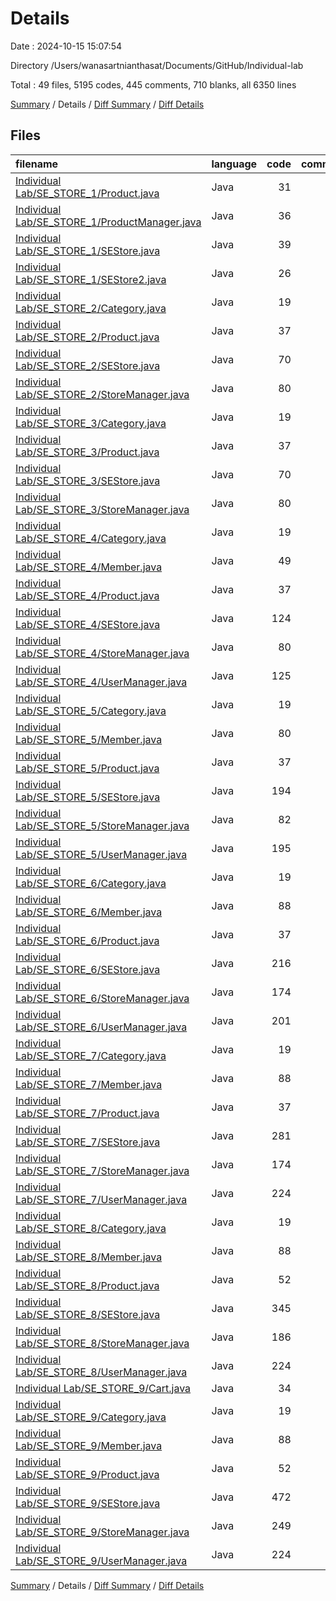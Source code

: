 # Details

Date : 2024-10-15 15:07:54

Directory /Users/wanasartnianthasat/Documents/GitHub/Individual-lab

Total : 49 files,  5195 codes, 445 comments, 710 blanks, all 6350 lines

[Summary](results.md) / Details / [Diff Summary](diff.md) / [Diff Details](diff-details.md)

## Files
| filename | language | code | comment | blank | total |
| :--- | :--- | ---: | ---: | ---: | ---: |
| [Individual Lab/SE_STORE_1/Product.java](/Individual%20Lab/SE_STORE_1/Product.java) | Java | 31 | 0 | 7 | 38 |
| [Individual Lab/SE_STORE_1/ProductManager.java](/Individual%20Lab/SE_STORE_1/ProductManager.java) | Java | 36 | 2 | 5 | 43 |
| [Individual Lab/SE_STORE_1/SEStore.java](/Individual%20Lab/SE_STORE_1/SEStore.java) | Java | 39 | 7 | 4 | 50 |
| [Individual Lab/SE_STORE_1/SEStore2.java](/Individual%20Lab/SE_STORE_1/SEStore2.java) | Java | 26 | 8 | 5 | 39 |
| [Individual Lab/SE_STORE_2/Category.java](/Individual%20Lab/SE_STORE_2/Category.java) | Java | 19 | 0 | 6 | 25 |
| [Individual Lab/SE_STORE_2/Product.java](/Individual%20Lab/SE_STORE_2/Product.java) | Java | 37 | 0 | 9 | 46 |
| [Individual Lab/SE_STORE_2/SEStore.java](/Individual%20Lab/SE_STORE_2/SEStore.java) | Java | 70 | 15 | 8 | 93 |
| [Individual Lab/SE_STORE_2/StoreManager.java](/Individual%20Lab/SE_STORE_2/StoreManager.java) | Java | 80 | 4 | 9 | 93 |
| [Individual Lab/SE_STORE_3/Category.java](/Individual%20Lab/SE_STORE_3/Category.java) | Java | 19 | 0 | 6 | 25 |
| [Individual Lab/SE_STORE_3/Product.java](/Individual%20Lab/SE_STORE_3/Product.java) | Java | 37 | 0 | 9 | 46 |
| [Individual Lab/SE_STORE_3/SEStore.java](/Individual%20Lab/SE_STORE_3/SEStore.java) | Java | 70 | 15 | 8 | 93 |
| [Individual Lab/SE_STORE_3/StoreManager.java](/Individual%20Lab/SE_STORE_3/StoreManager.java) | Java | 80 | 4 | 9 | 93 |
| [Individual Lab/SE_STORE_4/Category.java](/Individual%20Lab/SE_STORE_4/Category.java) | Java | 19 | 0 | 6 | 25 |
| [Individual Lab/SE_STORE_4/Member.java](/Individual%20Lab/SE_STORE_4/Member.java) | Java | 49 | 0 | 5 | 54 |
| [Individual Lab/SE_STORE_4/Product.java](/Individual%20Lab/SE_STORE_4/Product.java) | Java | 37 | 0 | 9 | 46 |
| [Individual Lab/SE_STORE_4/SEStore.java](/Individual%20Lab/SE_STORE_4/SEStore.java) | Java | 124 | 19 | 14 | 157 |
| [Individual Lab/SE_STORE_4/StoreManager.java](/Individual%20Lab/SE_STORE_4/StoreManager.java) | Java | 80 | 4 | 9 | 93 |
| [Individual Lab/SE_STORE_4/UserManager.java](/Individual%20Lab/SE_STORE_4/UserManager.java) | Java | 125 | 13 | 15 | 153 |
| [Individual Lab/SE_STORE_5/Category.java](/Individual%20Lab/SE_STORE_5/Category.java) | Java | 19 | 0 | 6 | 25 |
| [Individual Lab/SE_STORE_5/Member.java](/Individual%20Lab/SE_STORE_5/Member.java) | Java | 80 | 0 | 8 | 88 |
| [Individual Lab/SE_STORE_5/Product.java](/Individual%20Lab/SE_STORE_5/Product.java) | Java | 37 | 0 | 9 | 46 |
| [Individual Lab/SE_STORE_5/SEStore.java](/Individual%20Lab/SE_STORE_5/SEStore.java) | Java | 194 | 30 | 21 | 245 |
| [Individual Lab/SE_STORE_5/StoreManager.java](/Individual%20Lab/SE_STORE_5/StoreManager.java) | Java | 82 | 5 | 10 | 97 |
| [Individual Lab/SE_STORE_5/UserManager.java](/Individual%20Lab/SE_STORE_5/UserManager.java) | Java | 195 | 16 | 24 | 235 |
| [Individual Lab/SE_STORE_6/Category.java](/Individual%20Lab/SE_STORE_6/Category.java) | Java | 19 | 0 | 6 | 25 |
| [Individual Lab/SE_STORE_6/Member.java](/Individual%20Lab/SE_STORE_6/Member.java) | Java | 88 | 0 | 8 | 96 |
| [Individual Lab/SE_STORE_6/Product.java](/Individual%20Lab/SE_STORE_6/Product.java) | Java | 37 | 0 | 9 | 46 |
| [Individual Lab/SE_STORE_6/SEStore.java](/Individual%20Lab/SE_STORE_6/SEStore.java) | Java | 216 | 30 | 21 | 267 |
| [Individual Lab/SE_STORE_6/StoreManager.java](/Individual%20Lab/SE_STORE_6/StoreManager.java) | Java | 174 | 8 | 31 | 213 |
| [Individual Lab/SE_STORE_6/UserManager.java](/Individual%20Lab/SE_STORE_6/UserManager.java) | Java | 201 | 16 | 24 | 241 |
| [Individual Lab/SE_STORE_7/Category.java](/Individual%20Lab/SE_STORE_7/Category.java) | Java | 19 | 0 | 6 | 25 |
| [Individual Lab/SE_STORE_7/Member.java](/Individual%20Lab/SE_STORE_7/Member.java) | Java | 88 | 0 | 8 | 96 |
| [Individual Lab/SE_STORE_7/Product.java](/Individual%20Lab/SE_STORE_7/Product.java) | Java | 37 | 0 | 9 | 46 |
| [Individual Lab/SE_STORE_7/SEStore.java](/Individual%20Lab/SE_STORE_7/SEStore.java) | Java | 281 | 33 | 25 | 339 |
| [Individual Lab/SE_STORE_7/StoreManager.java](/Individual%20Lab/SE_STORE_7/StoreManager.java) | Java | 174 | 8 | 30 | 212 |
| [Individual Lab/SE_STORE_7/UserManager.java](/Individual%20Lab/SE_STORE_7/UserManager.java) | Java | 224 | 16 | 26 | 266 |
| [Individual Lab/SE_STORE_8/Category.java](/Individual%20Lab/SE_STORE_8/Category.java) | Java | 19 | 0 | 6 | 25 |
| [Individual Lab/SE_STORE_8/Member.java](/Individual%20Lab/SE_STORE_8/Member.java) | Java | 88 | 0 | 8 | 96 |
| [Individual Lab/SE_STORE_8/Product.java](/Individual%20Lab/SE_STORE_8/Product.java) | Java | 52 | 0 | 15 | 67 |
| [Individual Lab/SE_STORE_8/SEStore.java](/Individual%20Lab/SE_STORE_8/SEStore.java) | Java | 345 | 35 | 33 | 413 |
| [Individual Lab/SE_STORE_8/StoreManager.java](/Individual%20Lab/SE_STORE_8/StoreManager.java) | Java | 186 | 8 | 30 | 224 |
| [Individual Lab/SE_STORE_8/UserManager.java](/Individual%20Lab/SE_STORE_8/UserManager.java) | Java | 224 | 16 | 26 | 266 |
| [Individual Lab/SE_STORE_9/Cart.java](/Individual%20Lab/SE_STORE_9/Cart.java) | Java | 34 | 0 | 5 | 39 |
| [Individual Lab/SE_STORE_9/Category.java](/Individual%20Lab/SE_STORE_9/Category.java) | Java | 19 | 0 | 6 | 25 |
| [Individual Lab/SE_STORE_9/Member.java](/Individual%20Lab/SE_STORE_9/Member.java) | Java | 88 | 0 | 8 | 96 |
| [Individual Lab/SE_STORE_9/Product.java](/Individual%20Lab/SE_STORE_9/Product.java) | Java | 52 | 0 | 15 | 67 |
| [Individual Lab/SE_STORE_9/SEStore.java](/Individual%20Lab/SE_STORE_9/SEStore.java) | Java | 472 | 37 | 54 | 563 |
| [Individual Lab/SE_STORE_9/StoreManager.java](/Individual%20Lab/SE_STORE_9/StoreManager.java) | Java | 249 | 80 | 54 | 383 |
| [Individual Lab/SE_STORE_9/UserManager.java](/Individual%20Lab/SE_STORE_9/UserManager.java) | Java | 224 | 16 | 26 | 266 |

[Summary](results.md) / Details / [Diff Summary](diff.md) / [Diff Details](diff-details.md)